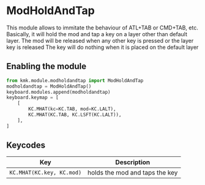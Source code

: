 # ModHoldAndTap
This module allows to immitate the behaviour of ATL+TAB or CMD+TAB, etc.  
Basically, it will hold the mod and tap a key on a layer other than default layer. The mod will be released when any other key is pressed or the layer key is released
The key will do nothing when it is placed on the default layer


## Enabling the module
```python
from kmk.module.modholdandtap import ModHoldAndTap
modholdandtap = ModHoldAndTap()
keyboard.modules.append(modholdandtap)
keyboard.keymap = [
    [
        KC.MHAT(kc=KC.TAB, mod=KC.LALT),
        KC.MHAT(KC.TAB, KC.LSFT(KC.LALT)),
    ],
]
```

## Keycodes

|Key                      |Description                                    |
|-------------------------|-----------------------------------------------|
|`KC.MHAT(KC.key, KC.mod)`|holds the mod and taps the key                 |

